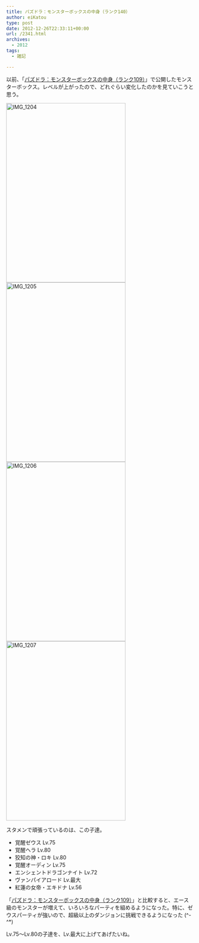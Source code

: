 ```yaml
---
title: パズドラ：モンスターボックスの中身（ランク140）
author: eiKatou
type: post
date: 2012-12-26T22:33:11+00:00
url: /2341.html
archives:
  - 2012
tags:
  - 雑記

---
```

以前、「[パズドラ：モンスターボックスの中身（ランク109）][1]」で公開したモンスターボックス。レベルが上がったので、どれぐらい変化したのかを見ていこうと思う。

<img src="http://eikatou.net/blog/wp-content/uploads/2012/12/IMG_1204.jpg" alt="IMG_1204" width="320" height="480" class="alignnone size-full wp-image-2346" srcset="/uploads/2012/12/IMG_1204.jpg 320w, /uploads/2012/12/IMG_1204-200x300.jpg 200w" sizes="(max-width: 320px) 100vw, 320px" />
  
<!--more-->


  
<img src="http://eikatou.net/blog/wp-content/uploads/2012/12/IMG_1205.jpg" alt="IMG_1205" width="320" height="480" class="alignnone size-full wp-image-2347" srcset="/uploads/2012/12/IMG_1205.jpg 320w, /uploads/2012/12/IMG_1205-200x300.jpg 200w" sizes="(max-width: 320px) 100vw, 320px" />

<img src="http://eikatou.net/blog/wp-content/uploads/2012/12/IMG_1206.jpg" alt="IMG_1206" width="320" height="480" class="alignnone size-full wp-image-2348" srcset="/uploads/2012/12/IMG_1206.jpg 320w, /uploads/2012/12/IMG_1206-200x300.jpg 200w" sizes="(max-width: 320px) 100vw, 320px" />


<img src="http://eikatou.net/blog/wp-content/uploads/2012/12/IMG_1207.jpg" alt="IMG_1207" width="320" height="480" class="alignnone size-full wp-image-2349" srcset="/uploads/2012/12/IMG_1207.jpg 320w, /uploads/2012/12/IMG_1207-200x300.jpg 200w" sizes="(max-width: 320px) 100vw, 320px" /> 

スタメンで頑張っているのは、この子達。

  * 覚醒ゼウス Lv.75
  * 覚醒ヘラ Lv.80
  * 狡知の神・ロキ Lv.80
  * 覚醒オーディン Lv.75
  * エンシェントドラゴンナイト Lv.72
  * ヴァンパイアロード Lv.最大
  * 紅蓮の女帝・エキドナ Lv.56

「[パズドラ：モンスターボックスの中身（ランク109）][1]」と比較すると、エース級のモンスターが増えて、いろいろなパーティを組めるようになった。特に、ゼウスパーティが強いので、超級以上のダンジョンに挑戦できるようになった (^-^*)

Lv.75〜Lv.80の子達を、Lv.最大に上げてあげたいね。

 [1]: http://eikatou.net/blog/2012/11/paz_monsterbox_109/
